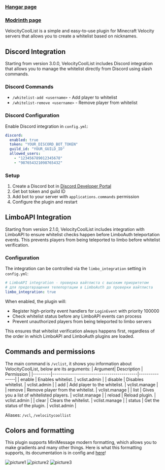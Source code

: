 ### [Hangar page](https://hangar.papermc.io/atikiNBTW/VelocityCoolList)
### [Modrinth page](https://modrinth.com/plugin/velocitycoollist)

VelocityCoolList is a simple and easy-to-use plugin for Minecraft Velocity servers that allows you to create a whitelist based on nicknames.

## Discord Integration
Starting from version 3.0.0, VelocityCoolList includes Discord integration that allows you to manage the whitelist directly from Discord using slash commands.

### Discord Commands
- `/whitelist-add <username>` - Add player to whitelist
- `/whitelist-remove <username>` - Remove player from whitelist

### Discord Configuration
Enable Discord integration in `config.yml`:
```yaml
discord:
  enabled: true
  token: "YOUR_DISCORD_BOT_TOKEN"
  guild_id: "YOUR_GUILD_ID"
  allowed_users:
    - "123456789012345678"
    - "987654321098765432"
```

### Setup
1. Create a Discord bot in [Discord Developer Portal](https://discord.com/developers/applications)
2. Get bot token and guild ID
3. Add bot to your server with `applications.commands` permission
4. Configure the plugin and restart

## LimboAPI Integration
Starting from version 2.1.0, VelocityCoolList includes integration with LimboAPI to ensure whitelist checks happen before LimboAuth teleportation events. This prevents players from being teleported to limbo before whitelist verification.

### Configuration
The integration can be controlled via the `limbo_integration` setting in `config.yml`:
```yaml
# LimboAPI integration - проверка вайтлиста с высоким приоритетом
# для предотвращения телепортации в LimboAuth до проверки вайтлиста
limbo_integration: true
```

When enabled, the plugin will:
- Register high-priority event handlers for `LoginEvent` with priority 100000
- Check whitelist status before any LimboAPI events can process
- Prevent unauthorized players from being teleported to limbo servers

This ensures that whitelist verification always happens first, regardless of the order in which LimboAPI and LimboAuth plugins are loaded.

## Commands and permissions
The main command is ```/vclist```, it shows you information about VelocityCoolList, below are its arguments:
| Argument| Description                               | Permission    |
|---------|-------------------------------------------|---------------|
| enable  | Enables whitelist.                        | vclist.admin  |
| disable | Disables whitelist.                       | vclist.admin  |
| add     | Add player to the whitelist.              | vclist.manage |
| remove  | Remove player from the whitelist.         | vclist.manage |
| list    | Gives you a list of whitelisted players.  | vclist.manage |
| reload  | Reload plugin.                            | vclist.admin  |
| clear   | Clears the whitelist.                     | vclist.manage |
| status  | Get the status of the plugin.             | vclist.admin  |

Aliases: ```/vcl```, ```/velocitycoollist```

## Colors and formatting
This plugin supports MiniMessage modern formatting, which allows you to make gradients and many other things.
Here is what this formatting supports, its documentation is in config and [here](https://docs.advntr.dev/minimessage/format.html#standard-tags)!

![picture1](https://docs.advntr.dev/_images/rainbow_1.png) ![picture2](https://docs.advntr.dev/_images/newline_1.png) ![picture3](https://docs.advntr.dev/_images/insertion_1.png)
